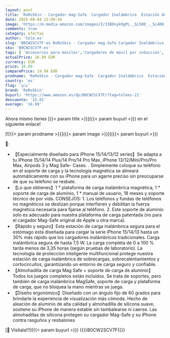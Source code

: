 ```yaml
---
layout: post
title: 'RoRoSkin - Cargador mag-Safe  Cargador Inalámbrico  Estación de Carga Inductiva con Soporte de Aluminio  por Inducción Magnética  Compatible con iPhone 16/15/14  Blanco  Sin Adaptador'
date: 2025-08-04 22:09:44
image: 'https://m.media-amazon.com/images/I/31B0nykOgPL._SL500_._SL400_.jpg'
comments: true
category: ofertas
author: 'tole.es'
slug: 'B0CW2SCV7F-es RoRoSkin - Cargador mag-Safe Cargador Inalámbrico Estación...'
sku: 'B0CW2SCV7F-es'
tags: [ 'Accesorios para móviles','Cargadores de móvil por inducción','Cargadores para móviles','Comunicación móvil y accesorios','Electrónica','iphone','roroskin','🇪🇸', ]
actualPrice: 16.99 EUR
currency: EUR
price: 16.99
comparePrice: 19.99 EUR
prodname: 'RoRoSkin - Cargador mag-Safe  Cargador Inalámbrico  Estación de Carga Inductiva con Soporte de Aluminio  por Inducción Magnética  Compatible con iPhone 16/15/14  Blanco  Sin Adaptador'
country: 'es'
flag: '🇪🇸'
brand: 'RoRoSkin'
buyurl: 'https://www.amazon.es/dp/B0CW2SCV7F/?tag=tolees-21'
descuento: '15.01'
average: '16.99'
---
```


Ahora mismo tienes [{{< param title >}}]({{< param buyurl >}}) en el siguiente enlace!

[![{{< param prodname >}}]({{< param image >}})]({{< param buyurl >}})

🔎:

- 【Especialmente diseñado para iPhone 15/14/13/12 series】Se adapta a tu iPhone 15/14/14 Plus/14 Pro/14 Pro Max, iPhone 13/12/Mini/Pro/Pro Max, Airpods 3 y Mag Safe- Cases. . Simplemente coloque su teléfono en el soporte de carga y la tecnología magnética se alineará automáticamente con su iPhone para un agarre preciso sin preocuparse de que su teléfono se resbale.
- 【Lo que obtienes】1 * plataforma de carga inalámbrica magnética, 1 * soporte de carga de aluminio, 1 * manual de usuario, 18 meses y soporte técnico de por vida. CONSEJOS: 1. Los teléfonos y fundas de teléfonos no magnéticos se deslizan porque interfieren y debilitan la fuerza magnética necesaria para fijarse al teléfono. 2. Este soporte de aluminio solo es adecuado para nuestra plataforma de carga patentada (no para el cargador Mag-Safe original de Apple u otra marca).
- 【Rápido y seguro】Esta estación de carga inalámbrica segura para el estómago está diseñada para cargar la serie iPhone 15/14/13 hasta un 30% más rápido que los cargadores inalámbricos tradicionales. Carga inalámbrica segura de hasta 7,5 W. La carga completa de 0 a 100 % tarda menos de 3,35 horas (según pruebas de laboratorio). La tecnología de protección inteligente multifuncional protege nuestra estación de carga inalámbrica de sobrecargas, sobrecalentamientos y cortocircuitos, garantizando un entorno de carga seguro y confiable.
- 【Almohadilla de carga Mag Safe + soporte de carga de aluminio】Todos los juegos completos están incluidos. Se trata de soportes, pero también de carga inalámbrica MagSafe, soporte de carga y plataforma de carga, que no bloquea la mano mientras se juega.
- 【Diseño ergonómico】Diseñado con un ángulo fijo de 60 grados para brindarle la experiencia de visualización más cómoda. Hecho de aleación de aluminio de alta calidad y almohadilla de silicona suave, sostiene su iPhone de manera estable sin tambalearse ni caerse. Las almohadillas de silicona protegen su cargador Mag-Safe y su iPhone contra rasguños y resbalones

[🛒 Visítala!!!]({{< param buyurl >}})
{{<world>}}B0CW2SCV7F{{</world>}}

